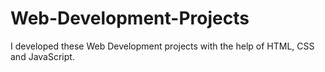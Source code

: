 # Web-Development-Projects
I developed these Web Development projects with the help of HTML, CSS and JavaScript.
